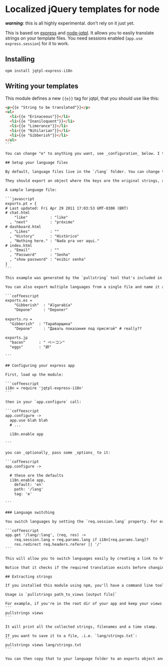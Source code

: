 Localized jQuery templates for node
====================================

**_warning_**: this is all highly experimental. don't rely on it just yet.

This is based on [express](http://expressjs.com) and [node-jqtpl](https://github.com/kof/node-jqtpl). It allows you to easily translate strings on your template files. You need sessions enabled (`app.use express.session`) for it to work.


## Installing

    npm install jqtpl-express-i18n

## Writing your templates

This module defines a new `{{e}}` tag for jqtpl, that you should use like this:

````html
<p>{{e "String to be translated"}}</p>
<ul>
  <li>{{e "Erinaceous"}}</li>
  <li>{{e "Inaniloquent"}}</li>
  <li>{{e "Limerance"}}</li>
  <li>{{e "Nihilarian"}}</li>
  <li>{{e "Gibberish"}}</li>
</ul>
```

You can change "e" to anything you want, see _configuration_ below. I think it looks nice like this. Just avoid overwriting the existent template tags (=, html, etc).

## Setup your language files

By default, language files live in the `/lang` folder. You can change that using the options. I recommend you name your files `language.js` or `language.coffee` where `language` is the 2 character language code to keep it organized.

They should export an object where the keys are the original strings, and values are the translated ones.

A sample language file:

```javascript
exports.pt = {
# Last updated: Fri Apr 29 2011 17:03:53 GMT-0300 (BRT)
# chat.html
    "like"          : "like"
  , "next"          : "próximo"
# dashboard.html
  , "Likes"         : ""
  , "History"       : "Histórico"
  , "Nothing here." : "Nada pra ver aqui."
# index.html
  , "Email"         : ""
  , "Password"      : "Senha"
  , "show password" : "exibir senha"
}
```

This example was generated by the `pullstring` tool that's included in the package. More info below.

You can also export multiple languages from a single file and name it anything you want. In fact, any .`js` or `.coffee` file will be read.

```coffeescript
exports.es =
	"Gibberish"  : "Algarabía"
	"Depone"     : "Deponer"
	
exports.ru =
  "Gibberish"  : "Тарабарщина"
	"Depone"     : "Давать показания под присягой" # really??
	
exports.jp
  "bacon"      : " ベーコン"
  "eggs"       : "卵"
  
```

## Configuring your express app

First, load up the module:

```coffeescript
i18n = require 'jqtpl-express-i18n'
```

then in your `app.configure` call:

```coffeescript
app.configure ->
  app.use blah blah
  # ...
  
  i18n.enable app
  
```

you can _optionally_ pass some _options_ to it:

```coffeescript
app.configure ->

  # these are the defaults
  i18n.enable app, 
    default: 'en'
    path: '/lang'
    tag: 'e'
  
```

### Language switching

You switch languages by setting the `req.session.lang` property. For example, using routes:

```coffeescript
app.get '/lang/:lang', (req, res) ->
	req.session.lang = req.params.lang if i18n[req.params.lang]?
	res.redirect req.headers.referer || '/'
```
	
This will allow you to switch languages easily by creating a link to http://yoursite.com/lang/en. It will redirect the user back to the referring page (or home) with the new language set.

Notice that it checks if the required translation exists before changing the session var, for consistency. Available language codes will have a property set on the module object.

## Extracting strings

If you installed this module using npm, you'll have a command line tool called `pullstrings`. It can parse your views  and pluck all of your strings into a nicely formatted output.

Usage is `pullstrings path_to_views [output file]`

For example, if you're in the root dir of your app and keep your views into `/views`, just run
```
pullstrings views
```

It will print all the collected strings, filenames and a time stamp.

If you want to save it to a file, .i.e. `lang/strings.txt`:
```
pullstrings views lang/strings.txt
```

You can then copy that to your language folder to an exports object and proceed translating.